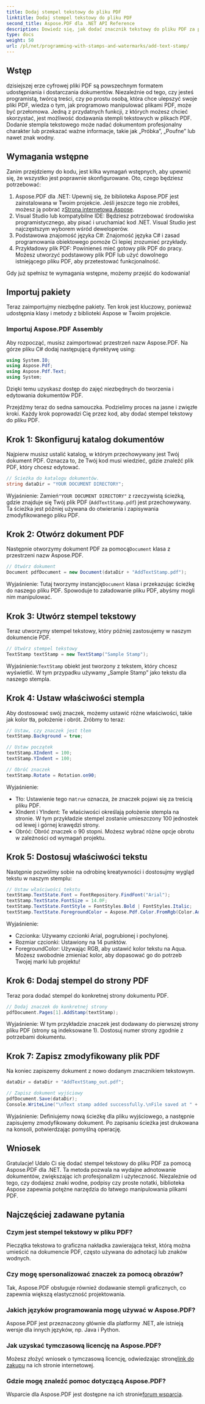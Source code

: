 ```yaml
---
title: Dodaj stempel tekstowy do pliku PDF
linktitle: Dodaj stempel tekstowy do pliku PDF
second_title: Aspose.PDF dla .NET API Reference
description: Dowiedz się, jak dodać znacznik tekstowy do pliku PDF za pomocą Aspose.PDF dla platformy .NET, korzystając z naszego przewodnika krok po kroku, i udoskonal prezentacje swoich dokumentów.
type: docs
weight: 50
url: /pl/net/programming-with-stamps-and-watermarks/add-text-stamp/
---
```

## Wstęp

dzisiejszej erze cyfrowej pliki PDF są powszechnym formatem udostępniania i dostarczania dokumentów. Niezależnie od tego, czy jesteś programistą, twórcą treści, czy po prostu osobą, która chce ulepszyć swoje pliki PDF, wiedza o tym, jak programowo manipulować plikami PDF, może być przełomowa. Jedną z przydatnych funkcji, z których możesz chcieć skorzystać, jest możliwość dodawania stempli tekstowych w plikach PDF. Dodanie stempla tekstowego może nadać dokumentom profesjonalny charakter lub przekazać ważne informacje, takie jak „Próbka”, „Poufne” lub nawet znak wodny.

## Wymagania wstępne

Zanim przejdziemy do kodu, jest kilka wymagań wstępnych, aby upewnić się, że wszystko jest poprawnie skonfigurowane. Oto, czego będziesz potrzebować:

1.  Aspose.PDF dla .NET: Upewnij się, że biblioteka Aspose.PDF jest zainstalowana w Twoim projekcie. Jeśli jeszcze tego nie zrobiłeś, możesz ją pobrać z[Strona internetowa Aspose](https://releases.aspose.com/pdf/net/).
2. Visual Studio lub kompatybilne IDE: Będziesz potrzebować środowiska programistycznego, aby pisać i uruchamiać kod .NET. Visual Studio jest najczęstszym wyborem wśród deweloperów.
3. Podstawowa znajomość języka C#: Znajomość języka C# i zasad programowania obiektowego pomoże Ci lepiej zrozumieć przykłady.
4. Przykładowy plik PDF: Powinieneś mieć gotowy plik PDF do pracy. Możesz utworzyć podstawowy plik PDF lub użyć dowolnego istniejącego pliku PDF, aby przetestować funkcjonalność.

Gdy już spełnisz te wymagania wstępne, możemy przejść do kodowania!

## Importuj pakiety

Teraz zaimportujmy niezbędne pakiety. Ten krok jest kluczowy, ponieważ udostępnia klasy i metody z biblioteki Aspose w Twoim projekcie.

### Importuj Aspose.PDF Assembly

Aby rozpocząć, musisz zaimportować przestrzeń nazw Aspose.PDF. Na górze pliku C# dodaj następującą dyrektywę using:

```csharp
using System.IO;
using Aspose.Pdf;
using Aspose.Pdf.Text;
using System;
```

Dzięki temu uzyskasz dostęp do zajęć niezbędnych do tworzenia i edytowania dokumentów PDF.

Przejdźmy teraz do sedna samouczka. Podzielimy proces na jasne i zwięzłe kroki. Każdy krok poprowadzi Cię przez kod, aby dodać stempel tekstowy do pliku PDF.

## Krok 1: Skonfiguruj katalog dokumentów

Najpierw musisz ustalić katalog, w którym przechowywany jest Twój dokument PDF. Oznacza to, że Twój kod musi wiedzieć, gdzie znaleźć plik PDF, który chcesz edytować.

```csharp
// Ścieżka do katalogu dokumentów.
string dataDir = "YOUR DOCUMENT DIRECTORY";
```

 Wyjaśnienie: Zamień`"YOUR DOCUMENT DIRECTORY"` z rzeczywistą ścieżką, gdzie znajduje się Twój plik PDF (`AddTextStamp.pdf`) jest przechowywany. Ta ścieżka jest później używana do otwierania i zapisywania zmodyfikowanego pliku PDF.

## Krok 2: Otwórz dokument PDF

 Następnie otworzymy dokument PDF za pomocą`Document` klasa z przestrzeni nazw Aspose.PDF.

```csharp
// Otwórz dokument
Document pdfDocument = new Document(dataDir + "AddTextStamp.pdf");
```

 Wyjaśnienie: Tutaj tworzymy instancję`Document` klasa i przekazując ścieżkę do naszego pliku PDF. Spowoduje to załadowanie pliku PDF, abyśmy mogli nim manipulować.

## Krok 3: Utwórz stempel tekstowy

Teraz utworzymy stempel tekstowy, który później zastosujemy w naszym dokumencie PDF.

```csharp
// Utwórz stempel tekstowy
TextStamp textStamp = new TextStamp("Sample Stamp");
```

 Wyjaśnienie:`TextStamp` obiekt jest tworzony z tekstem, który chcesz wyświetlić. W tym przypadku używamy „Sample Stamp” jako tekstu dla naszego stempla.

## Krok 4: Ustaw właściwości stempla

Aby dostosować swój znaczek, możemy ustawić różne właściwości, takie jak kolor tła, położenie i obrót. Zróbmy to teraz:

```csharp
// Ustaw, czy znaczek jest tłem
textStamp.Background = true;

// Ustaw początek
textStamp.XIndent = 100;
textStamp.YIndent = 100;

// Obróć znaczek
textStamp.Rotate = Rotation.on90;
```

Wyjaśnienie:
- Tło: Ustawienie tego na`true` oznacza, że znaczek pojawi się za treścią pliku PDF.
- XIndent i YIndent: Te właściwości określają położenie stempla na stronie. W tym przykładzie stempel zostanie umieszczony 100 jednostek od lewej i górnej krawędzi strony.
- Obróć: Obróć znaczek o 90 stopni. Możesz wybrać różne opcje obrotu w zależności od wymagań projektu.

## Krok 5: Dostosuj właściwości tekstu

Następnie pozwólmy sobie na odrobinę kreatywności i dostosujmy wygląd tekstu w naszym stemplu:

```csharp
// Ustaw właściwości tekstu
textStamp.TextState.Font = FontRepository.FindFont("Arial");
textStamp.TextState.FontSize = 14.0F;
textStamp.TextState.FontStyle = FontStyles.Bold | FontStyles.Italic;
textStamp.TextState.ForegroundColor = Aspose.Pdf.Color.FromRgb(Color.Aqua);
```

Wyjaśnienie:
- Czcionka: Używamy czcionki Arial, pogrubionej i pochylonej.
- Rozmiar czcionki: Ustawiony na 14 punktów.
- ForegroundColor: Używając RGB, aby ustawić kolor tekstu na Aqua. Możesz swobodnie zmieniać kolor, aby dopasować go do potrzeb Twojej marki lub projektu!

## Krok 6: Dodaj stempel do strony PDF

Teraz pora dodać stempel do konkretnej strony dokumentu PDF.

```csharp
// Dodaj znaczek do konkretnej strony
pdfDocument.Pages[1].AddStamp(textStamp);
```

Wyjaśnienie: W tym przykładzie znaczek jest dodawany do pierwszej strony pliku PDF (strony są indeksowane 1). Dostosuj numer strony zgodnie z potrzebami dokumentu.

## Krok 7: Zapisz zmodyfikowany plik PDF

Na koniec zapiszemy dokument z nowo dodanym znacznikiem tekstowym.

```csharp
dataDir = dataDir + "AddTextStamp_out.pdf";

// Zapisz dokument wyjściowy
pdfDocument.Save(dataDir);
Console.WriteLine("\nText stamp added successfully.\nFile saved at " + dataDir);
```

Wyjaśnienie: Definiujemy nową ścieżkę dla pliku wyjściowego, a następnie zapisujemy zmodyfikowany dokument. Po zapisaniu ścieżka jest drukowana na konsoli, potwierdzając pomyślną operację.

## Wniosek

Gratulacje! Udało Ci się dodać stempel tekstowy do pliku PDF za pomocą Aspose.PDF dla .NET. Ta metoda pozwala na wydajne adnotowanie dokumentów, zwiększając ich profesjonalizm i użyteczność. Niezależnie od tego, czy dodajesz znaki wodne, podpisy czy proste notatki, biblioteka Aspose zapewnia potężne narzędzia do łatwego manipulowania plikami PDF.

## Najczęściej zadawane pytania

### Czym jest stempel tekstowy w pliku PDF?
Pieczątka tekstowa to graficzna nakładka zawierająca tekst, którą można umieścić na dokumencie PDF, często używana do adnotacji lub znaków wodnych.

### Czy mogę spersonalizować znaczek za pomocą obrazów?
Tak, Aspose.PDF obsługuje również dodawanie stempli graficznych, co zapewnia większą elastyczność projektowania.

### Jakich języków programowania mogę używać w Aspose.PDF?
Aspose.PDF jest przeznaczony głównie dla platformy .NET, ale istnieją wersje dla innych języków, np. Java i Python.

### Jak uzyskać tymczasową licencję na Aspose.PDF?
 Możesz złożyć wniosek o tymczasową licencję, odwiedzając stronę[link do zakupu](https://purchase.aspose.com/temporary-license/) na ich stronie internetowej.

### Gdzie mogę znaleźć pomoc dotyczącą Aspose.PDF?
 Wsparcie dla Aspose.PDF jest dostępne na ich stronie[forum wsparcia](https://forum.aspose.com/c/pdf/10).